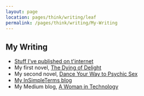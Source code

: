 ```yaml
---
layout: page
location: pages/think/writing/leaf
permalink: /pages/think/writing/My-Writing
---
```


## My Writing

- [Stuff I've published on t'internet](https://medium.com/a-woman-in-technology/links-eb4e2a0a7a43)
- My first novel, [The Dying of Delight](https://www.amazon.co.uk/Dying-Delight-Clare-Sudbery/dp/B000HWYKLG)
- My second novel, [Dance Your Way to Psychic Sex](https://s3-eu-west-1.amazonaws.com/clare-test-001/DanceYourWay/index.html)
- [My InSimpleTerms blog](https://insimpleterms.blog/)
- My Medium blog, [A Woman in Technology](https://medium.com/a-woman-in-technology)